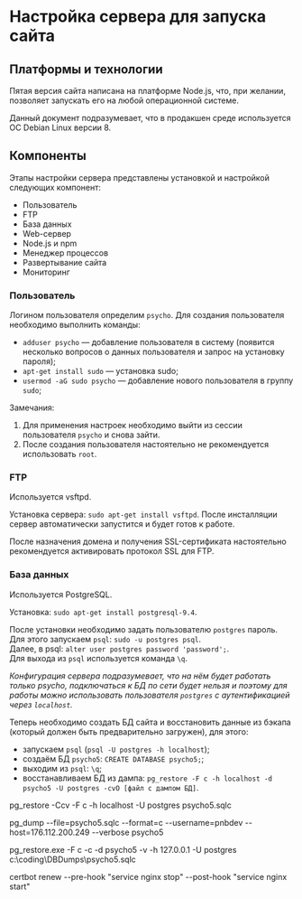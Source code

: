 # Настройка сервера для запуска сайта
## Платформы и технологии
Пятая версия сайта написана на платформе Node.js, что, при желании, позволяет запускать его на любой операционной системе.

Данный документ подразумевает, что в продакшен среде используется ОС Debian Linux версии 8.

## Компоненты
Этапы настройки сервера представлены установкой и настройкой следующих компонент:

- Пользователь
- FTP
- База данных
- Web-сервер
- Node.js и npm
- Менеджер процессов
- Развертывание сайта
- Мониторинг

### Пользователь
Логином пользователя определим `psycho`. 
Для создания пользователя необходимо выполнить команды:

- `adduser psycho` — добавление пользователя в систему (появится несколько вопросов о данных пользователя и запрос на установку пароля);
- `apt-get install sudo` — установка sudo;
- `usermod -aG sudo psycho` — добавление нового пользователя в группу `sudo`;

Замечания:

1. Для применения настроек необходимо выйти из сессии пользователя `psycho` и снова зайти.
2. После создания пользователя настоятельно не рекомендуется использовать `root`.

### FTP
Используется vsftpd.

Установка сервера: `sudo apt-get install vsftpd`. После инсталляции сервер автоматически запустится и будет готов к работе.

После назначения домена и получения SSL-сертификата настоятельно рекомендуется активировать протокол SSL для FTP.

### База данных
Используется PostgreSQL.

Установка: `sudo apt-get install postgresql-9.4`.

После установки необходимо задать пользователю `postgres` пароль. Для этого запускаем `psql`:  `sudo -u postgres psql`.  
Далее, в psql: `alter user postgres password 'password';`.   
Для выхода из `psql` используется команда `\q`.

*Конфигурация сервера подразумевает, что на нём будет работать только psycho, подключаться к БД по сети будет нельзя и поэтому для работы можно использовать пользователя `postgres` с аутентификацией через `localhost`.*

Теперь необходимо создать БД сайта и восстановить данные из бэкапа (который должен быть предварительно загружен), для этого:

- запускаем `psql` (`psql -U postgres -h localhost`);
- создаём БД `psycho5`: `CREATE DATABASE psycho5;`;
- выходим из `psql`: `\q`;
- восстанавливаем БД из дампа: `pg_restore -F c -h localhost -d psycho5 -U postgres -cvO [файл с дампом БД]`.

pg_restore -Ccv -F c -h localhost -U postgres psycho5.sqlc

pg_dump --file=psycho5.sqlc --format=c --username=pnbdev --host=176.112.200.249 --verbose psycho5

pg_restore.exe -F c -c -d psycho5 -v -h 127.0.0.1 -U postgres c:\coding\DBDumps\psycho5.sqlc

certbot renew --pre-hook "service nginx stop" --post-hook "service nginx start"

